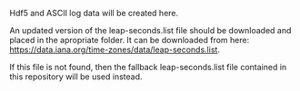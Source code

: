 Hdf5 and ASCII log data will be created here.

An updated version of the leap-seconds.list file should be downloaded and placed in the apropriate folder. It can be downloaded from here: https://data.iana.org/time-zones/data/leap-seconds.list.

If this file is not found, then the fallback leap-seconds.list file contained in this repository will be used instead.